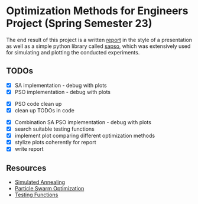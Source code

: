 # Optimization Methods for Engineers Project (Spring Semester 23)

The end result of this project is a written [report](report/presentation/report.pdf) in the style of a presentation as well as a simple python library called [sapso](sapso/), which was extensively used for simulating and plotting the conducted experiments.

## TODOs

* [x] SA implementation - debug with plots
* [x] PSO implementation - debug with plots
- [x] PSO code clean up
- [x] clean up TODOs in code
* [x] Combination SA PSO implementation - debug with plots
* [x] search suitable testing functions
* [x] implement plot comparing different optimization methods
* [x] stylize plots coherently for report
* [x] write report

## Resources

- [Simulated Annealing](https://en.wikipedia.org/wiki/Simulated_annealing)
- [Particle Swarm Optimization](https://en.wikipedia.org/wiki/Particle_swarm_optimization)
- [Testing Functions](https://en.wikipedia.org/wiki/Test_functions_for_optimization)


